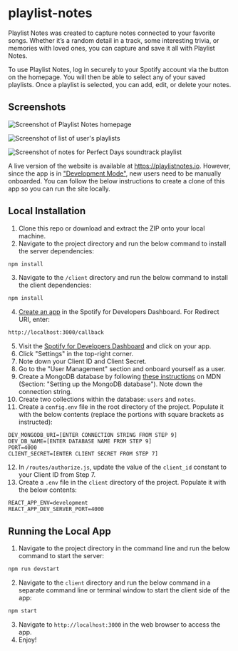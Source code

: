 # playlist-notes

Playlist Notes was created to capture notes connected to your favorite songs. Whether it’s a random detail in a track, some interesting trivia, or memories with loved ones, you can capture and save it all with Playlist Notes.

To use Playlist Notes, log in securely to your Spotify account via the button on the homepage. You will then be able to select any of your saved playlists. Once a playlist is selected, you can add, edit, or delete your notes.

## Screenshots

![Screenshot of Playlist Notes homepage](https://i.imgur.com/eUftzU7.png)

![Screenshot of list of user's playlists](https://i.imgur.com/OMIsGAt.png)

![Screenshot of notes for Perfect Days soundtrack playlist](https://i.imgur.com/lhgqaX6.png)

A live version of the website is available at https://playlistnotes.io. However, since the app is in ["Development Mode"](https://developer.spotify.com/documentation/web-api/concepts/quota-modes), new users need to be manually onboarded. You can follow the below instructions to create a clone of this app so you can run the site locally.

## Local Installation

1. Clone this repo or download and extract the ZIP onto your local machine.
2. Navigate to the project directory and run the below command to install the server dependencies:
```sh
npm install
```
3. Navigate to the `/client` directory and run the below command to install the client dependencies:
```sh
npm install
```
4. [Create an app](https://developer.spotify.com/dashboard/create) in the Spotify for Developers Dashboard. For Redirect URI, enter:
```sh
http://localhost:3000/callback
```
5. Visit the [Spotify for Developers Dashboard](https://developer.spotify.com/dashboard) and click on your app.
6. Click "Settings" in the top-right corner.
7. Note down your Client ID and Client Secret.
8. Go to the "User Management" section and onboard yourself as a user.
9. Create a MongoDB database by following [these instructions](https://developer.mozilla.org/en-US/docs/Learn/Server-side/Express_Nodejs/mongoose#setting_up_the_mongodb_database) on MDN (Section: "Setting up the MongoDB database"). Note down the connection string. 
10. Create two collections within the database: `users` and `notes`.
11. Create a `config.env` file in the root directory of the project. Populate it with the below contents (replace the portions with square brackets as instructed):
```
DEV_MONGODB_URI=[ENTER CONNECTION STRING FROM STEP 9]
DEV_DB_NAME=[ENTER DATABASE NAME FROM STEP 9]
PORT=4000
CLIENT_SECRET=[ENTER CLIENT SECRET FROM STEP 7]
```
12. In `/routes/authorize.js`, update the value of the `client_id` constant to your Client ID from Step 7.
13. Create a `.env` file in the `client` directory of the project. Populate it with the below contents:
```
REACT_APP_ENV=development
REACT_APP_DEV_SERVER_PORT=4000
```

## Running the Local App
1. Navigate to the project directory in the command line and run the below command to start the server:
```sh
npm run devstart
```
2. Navigate to the `client` directory and run the below command in a separate command line or terminal window to start the client side of the app:
```sh
npm start
```
3. Navigate to `http://localhost:3000` in the web browser to access the app.
4. Enjoy!